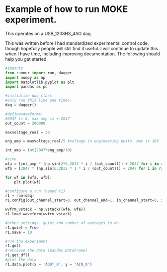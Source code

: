 # Example of how to run MOKE experiment. 

This operates on a USB_1208HS_4AO daq. 

This was written before I had standardized experimental control code, though hopefully people will still find it useful. I will continue to update this when I have time, including improving documentation. The following should help you get started. 


```python
#imports
from runner import run, daqqer
import numpy as np
import matplotlib.pyplot as plt
import pandas as pd

#initialize daq class
#only run this line one time!!
daq = daqqer()
```

```python
#definewaveforms:
#2047 is 0, max amp is +-2047
out_count = 200000

maxvoltage_real = 30

eng_amp = maxvoltage_real/5 #voltage in engineering units. max is 10V

int_amp = int(2047*eng_amp/10)

#sine
wfa = [int_amp * (np.sin(2*6.2832 * i / (out_count))) + 2047 for i in range(out_count)]
wfb = [2047 * (np.sin(6.2832 * 1 * i / (out_count))) + 2047 for i in range(out_count)]

for wf in [wfa, wfb]:
    plt.plot(wf)
```

```python
#configure a run (named r1)
r1 = run(daq)
r1.config(out_channel_start=0, out_channel_end=1, in_channel_start=0, in_channel_end=1,nave=1)

wvfrm_vstack = np.vstack((wfa, wfa))
r1.load_waveform(wvfrm_vstack)

#other settings. quiet and number of averages to do
r1.quiet = True
r1.nave = 10
```

```python
#run the experiment
r1.go()
#retrieve the data (pandas.DataFrame)
r1.get_df()
#plot the data
r1.data.plot(x = 'AOUT_0', y = 'AIN_0')
```